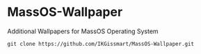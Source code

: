# MassOS-Wallpaper
Additional Wallpapers for MassOS Operating System 
```
git clone https://github.com/IKGissmart/MassOS-Wallpaper.git 
``` 
